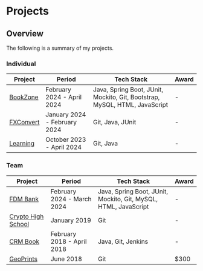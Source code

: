 # Projects

## Overview
The following is a summary of my projects.

### Individual
Project                                                                        | Period                       | Tech Stack | Award
------------------------------------------------------------------------------ | ---------------------------- | ---------- | ------
[BookZone](https://github.com/shumarb/bookzone)                                | February 2024 - April 2024   | Java, Spring Boot, JUnit, Mockito, Git, Bootstrap, MySQL, HTML, JavaScript | -
[FXConvert](https://github.com/shumarb/fxconvert)                              | January 2024 - February 2024 | Git, Java, JUnit | -
[Learning](https://github.com/shumarb/learning)                                | October 2023 - April 2024    | Git, Java  | -

### Team
Project                                                                        | Period                       | Tech Stack | Award
------------------------------------------------------------------------------ | ---------------------------- | -----------| ------
[FDM Bank](https://github.com/shumarb/fdmbank)                                 | February 2024 - March 2024   | Java, Spring Boot, JUnit, Mockito, Git, MySQL, HTML, JavaScript | -
[Crypto High School](https://github.com/shumarb/crypto-high-school)            | January 2019		      | Git | -
[CRM Book](https://github.com/shumarb/cs2103)                                  | February 2018 - April 2018   | Java, Git, Jenkins | -
[GeoPrints](https://github.com/2018-MTC-dynamicoders/geoprints)                | June 2018 		      | Git | $300
